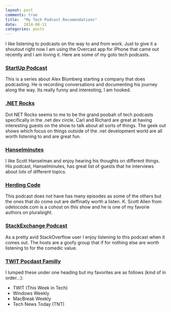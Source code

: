 ```yaml
---
layout: post
comments: true
title:  "My Tech Podcast Recomendations"
date:   2014-08-11
categories: posts
---
```



I like listening to podcasts on the way to and from work. Just to give it a shoutout right now I am using the Overcast app for iPhone that came out recently and I am loving it. Here are some of my goto tech podcasts.

### [StartUp Podcast][hearstartup]
This is a series about Alex Blumberg starting a company that does podcasting. He is recording conversations and documenting his journey along the way. Its really funny and interesting, I am hooked.

### [.NET Rocks][dotnetrocks]
Dot NET Rocks seems to me to be the grand poobah of tech podcasts specifically in the .net dev circle. Carl and Richard are great at having interesting guests on the show to talk about all sorts of things. The geek out shows which focus on things outside of the .net development world are all worth listening to and are great fun.


### [Hanselminutes][hans]
I like Scott Hanselman and enjoy hearing his thoughts on different things. His podcast, Hanselminutes, has great list of guests that he interviews about lots of different topics.


### [Herding Code][herdingcode]
This podcast does not have has many episodes as some of the others but the ones that do come out are deffinatly worth a listen. K. Scott Allen from odetocode.com is a cohost on this show and he is one of my favorie authors on pluralsight.


### [StackExchange Podcast][stackexchange]
As a pretty avid StackOverflow user I enjoy listening to this podcast when it comes out. The hosts are a goofy group that if for nothing else are worth listening to for the comedic value.


### [TWIT Pocdast Familly][twit]
I lumped these under one heading but my favorites are as follows (kind of in order...):
* TWIT (This Week in Tech)
* Windows Weekly
* MacBreak Weekly
* Tech News Today (TNT)


[hearstartup]: http://hearstartup.com/
[dotnetrocks]: http://dotnetrocks.com
[hans]: http://hanselminutes.com
[herdingcode]: http://herdingcode.com
[stackexchange]: http://blog.stackoverflow.com/category/podcasts/
[twit]: http://twit.tv
